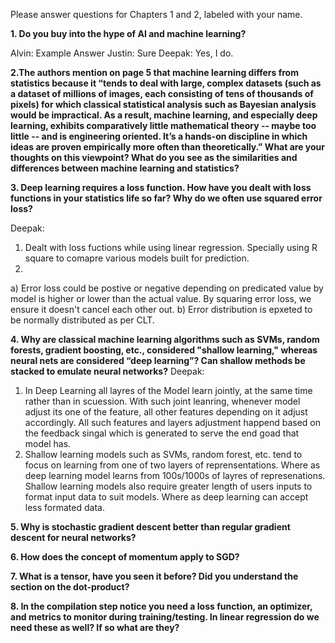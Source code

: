
Please answer questions for Chapters 1 and 2, labeled with your name.


**1. Do you buy into the hype of AI and machine learning?**

Alvin: Example Answer
Justin: Sure
Deepak: Yes, I do. 

**2.The authors mention on page 5 that machine learning differs from statistics because it “tends to deal with large, complex datasets (such as a dataset of millions of images, each consisting of tens of thousands of pixels) for which classical statistical analysis such as Bayesian analysis would be impractical.  As a result, machine learning, and especially deep learning, exhibits comparatively little mathematical theory -- maybe too little -- and is engineering oriented.  It’s a hands-on discipline in which ideas are proven empirically more often than theoretically.”
What are your thoughts on this viewpoint?  What do you see as the similarities and differences between machine learning and statistics?**






**3. Deep learning requires a loss function.  How have you dealt with loss functions in your statistics life so far?  Why do we often use squared error loss?**

Deepak: 
1) Dealt with loss fuctions while using linear regression. Specially using R square to comapre various models built for prediction.
2) 
 a) Error loss could be postive or negative depending on predicated value by model is higher or lower than the actual value. By squaring error loss, we ensure it doesn't cancel each other out.
 b) Error distribution is epxeted to be normally distributed as per CLT.


**4. Why are classical machine learning algorithms such as SVMs, random forests, gradient boosting, etc., considered "shallow learning," whereas neural nets are considered “deep learning”? Can shallow methods be stacked to emulate neural networks?**
Deepak:
1) In Deep Learning all layres of the Model learn jointly, at the same time rather than in scuession. With such joint leanring, whenever model adjust its one of the feature, all other features depending on it adjust accordingly. All such features and layers adjustment happend based on the feedback singal which is generated to serve the end goad that model has.
2) Shallow learning models such as SVMs, random forest,  etc. tend to focus on learning from one of two layers of reprensentations. Where as deep learning model learns from 100s/1000s of layres of represenations. 
Shallow learning models also require greater length of users inputs to format input data to suit models. Where as deep learning can accept less formated data. 


**5. Why is stochastic gradient descent better than regular gradient descent for neural networks?**





**6. How does the concept of momentum apply to SGD?**





**7. What is a tensor, have you seen it before?  Did you understand the section on the dot-product?**





**8. In the compilation step notice you need a loss function, an optimizer, and metrics to monitor during training/testing. In linear regression do we need these as well? If so what are they?**




